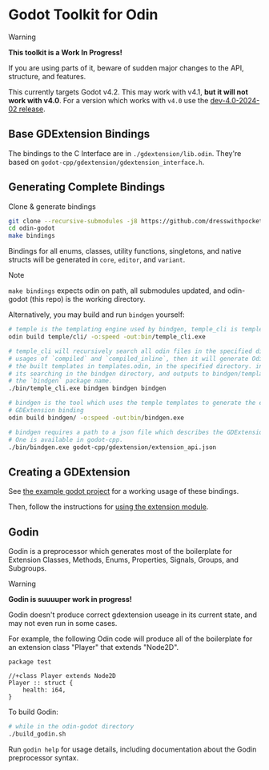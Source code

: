# Godot Toolkit for Odin

> [!WARNING]
> **This toolkit is a Work In Progress!**
>
> If you are using parts of it, beware of sudden major changes to the API, structure, and features.

This currently targets Godot v4.2. This may work with v4.1, **but it will not work with v4.0**. For a version which works with `v4.0` use the [dev-4.0-2024-02 release](https://github.com/dresswithpockets/odin-godot/tree/dev-4.0-2024-02).

## Base GDExtension Bindings

The bindings to the C Interface are in `./gdextension/lib.odin`. They're based on `godot-cpp/gdextension/gdextension_interface.h`.

## Generating Complete Bindings

Clone & generate bindings
```sh
git clone --recursive-submodules -j8 https://github.com/dresswithpockets/odin-godot
cd odin-godot
make bindings
```

Bindings for all enums, classes, utility functions, singletons, and native structs will be generated in `core`, `editor`, and `variant`.

> [!NOTE]
> `make bindings` expects odin on path, all submodules updated, and odin-godot (this repo) is the working directory.

Alternatively, you may build and run `bindgen` yourself:
```sh
# temple is the templating engine used by bindgen, temple_cli is temple's preprocessor.
odin build temple/cli/ -o:speed -out:bin/temple_cli.exe

# temple_cli will recursively search all odin files in the specified directory for
# usages of `compiled` and `compiled_inline`, then it will generate Odin code with
# the built templates in templates.odin, in the specified directory. in this case,
# its searching in the bindgen directory, and outputs to bindgen/templates.odin, with
# the `bindgen` package name.
./bin/temple_cli.exe bindgen bindgen bindgen

# bindgen is the tool which uses the temple templates to generate the entire
# GDExtension binding
odin build bindgen/ -o:speed -out:bin/bindgen.exe

# bindgen requires a path to a json file which describes the GDExtension API.
# One is available in godot-cpp.
./bin/bindgen.exe godot-cpp/gdextension/extension_api.json
```

## Creating a GDExtension

See [the example godot project](examples/hello-gdextension) for a working usage of these bindings.

Then, follow the instructions for [using the extension module](https://docs.godotengine.org/en/stable/tutorials/scripting/gdextension/gdextension_cpp_example.html#using-the-gdextension-module).

## Godin

Godin is a preprocessor which generates most of the boilerplate for Extension Classes, Methods, Enums, Properties, Signals, Groups, and Subgroups.

> [!WARNING]
> **Godin is suuuuper work in progress!**
>
> Godin doesn't produce correct gdextension useage in its current state, and may not even run in some cases.

For example, the following Odin code will produce all of the boilerplate for an extension class "Player" that extends "Node2D".
```odin
package test

//+class Player extends Node2D
Player :: struct {
    health: i64,
}
```

To build Godin:
```sh
# while in the odin-godot directory
./build_godin.sh
```

Run `godin help` for usage details, including documentation about the Godin preprocessor syntax.
